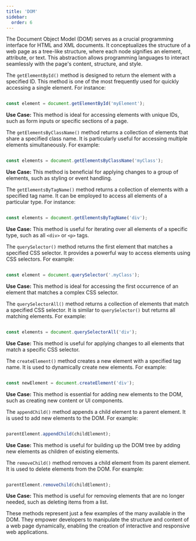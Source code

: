 ```yaml
---
title: 'DOM'
sidebar:
  order: 6
---
```


 

The Document Object Model (DOM) serves as a crucial programming interface for HTML and XML documents. It conceptualizes the structure of a web page as a tree-like structure, where each node signifies an element, attribute, or text. This abstraction allows programming languages to interact seamlessly with the page's content, structure, and style.





The `getElementById()` method is designed to return the element with a specified ID. This method is one of the most frequently used for quickly accessing a single element. For instance:

```javascript

const element = document.getElementById('myElement');

```

**Use Case:** This method is ideal for accessing elements with unique IDs, such as form inputs or specific sections of a page.



The `getElementsByClassName()` method returns a collection of elements that share a specified class name. It is particularly useful for accessing multiple elements simultaneously. For example:

```javascript

const elements = document.getElementsByClassName('myClass');

```

**Use Case:** This method is beneficial for applying changes to a group of elements, such as styling or event handling.



The `getElementsByTagName()` method returns a collection of elements with a specified tag name. It can be employed to access all elements of a particular type. For instance:

```javascript

const elements = document.getElementsByTagName('div');

```

**Use Case:** This method is useful for iterating over all elements of a specific type, such as all `<div>` or `<p>` tags.



The `querySelector()` method returns the first element that matches a specified CSS selector. It provides a powerful way to access elements using CSS selectors. For example:

```javascript

const element = document.querySelector('.myClass');

```

**Use Case:** This method is ideal for accessing the first occurrence of an element that matches a complex CSS selector.



The `querySelectorAll()` method returns a collection of elements that match a specified CSS selector. It is similar to `querySelector()` but returns all matching elements. For example:

```javascript

const elements = document.querySelectorAll('div');

```

**Use Case:** This method is useful for applying changes to all elements that match a specific CSS selector.



The `createElement()` method creates a new element with a specified tag name. It is used to dynamically create new elements. For example:

```javascript

const newElement = document.createElement('div');

```

**Use Case:** This method is essential for adding new elements to the DOM, such as creating new content or UI components.



The `appendChild()` method appends a child element to a parent element. It is used to add new elements to the DOM. For example:

```javascript

parentElement.appendChild(childElement);

```

**Use Case:** This method is useful for building up the DOM tree by adding new elements as children of existing elements.



The `removeChild()` method removes a child element from its parent element. It is used to delete elements from the DOM. For example:

```javascript

parentElement.removeChild(childElement);

```

**Use Case:** This method is useful for removing elements that are no longer needed, such as deleting items from a list.



These methods represent just a few examples of the many available in the DOM. They empower developers to manipulate the structure and content of a web page dynamically, enabling the creation of interactive and responsive web applications.
